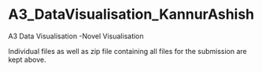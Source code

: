 # A3_DataVisualisation_KannurAshish
A3 Data Visualisation -Novel Visualisation

Individual files as well as zip file containing all files for the submission are kept above.
